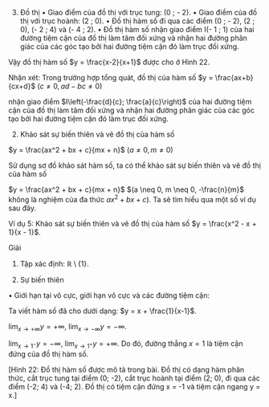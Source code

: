 3) Đồ thị
• Giao điểm của đồ thị với trục tung: (0 ; - 2).
• Giao điểm của đồ thị với trục hoành: (2 ; 0).
• Đồ thị hàm số đi qua các điểm (0 ; - 2), (2 ; 0), (- 2 ; 4) và (- 4 ; 2).
• Đồ thị hàm số nhận giao điểm I(- 1 ; 1) của hai đường tiệm cận của đồ thị làm tâm đối xứng và nhận hai đường phân giác của các góc tạo bởi hai đường tiệm cận đó làm trục đối xứng.

Vậy đồ thị hàm số $y = \frac{x-2}{x+1}$ được cho ở Hình 22.

Nhận xét: Trong trường hợp tổng quát, đồ thị của hàm số $y = \frac{ax+b}{cx+d}$ $(c \neq 0, ad - bc \neq 0)$

nhận giao điểm $I\left(-\frac{d}{c}; \frac{a}{c}\right)$ của hai đường tiệm cận của đồ thị làm tâm đối xứng và nhận hai đường phân giác của các góc tạo bởi hai đường tiệm cận đó làm trục đối xứng.

2. Khảo sát sự biến thiên và vẽ đồ thị của hàm số

$y = \frac{ax^2 + bx + c}{mx + n}$ $(a \neq 0, m \neq 0)$

Sử dụng sơ đồ khảo sát hàm số, ta có thể khảo sát sự biến thiên và vẽ đồ thị của hàm số

$y = \frac{ax^2 + bx + c}{mx + n}$ $(a \neq 0, m \neq 0, -\frac{n}{m}$ không là nghiệm của đa thức $ax^2 + bx + c)$. Ta sẽ tìm hiểu qua một số ví dụ sau đây.

Ví dụ 5: Khảo sát sự biến thiên và vẽ đồ thị của hàm số $y = \frac{x^2 - x + 1}{x - 1}$.

Giải

1) Tập xác định: $\mathbb{R} \setminus \{1\}$.

2) Sự biến thiên

• Giới hạn tại vô cực, giới hạn vô cực và các đường tiệm cận:

Ta viết hàm số đã cho dưới dạng: $y = x + \frac{1}{x-1}$.

$\lim_{x \to +\infty} y = +\infty$, $\lim_{x \to -\infty} y = -\infty$.

$\lim_{x \to 1^-} y = -\infty$, $\lim_{x \to 1^+} y = +\infty$. Do đó, đường thẳng $x = 1$ là tiệm cận đứng của đồ thị hàm số.

[Hình 22: Đồ thị hàm số được mô tả trong bài. Đồ thị có dạng hàm phân thức, cắt trục tung tại điểm (0; -2), cắt trục hoành tại điểm (2; 0), đi qua các điểm (-2; 4) và (-4; 2). Đồ thị có tiệm cận đứng x = -1 và tiệm cận ngang y = x.]
